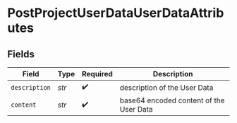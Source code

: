 # PostProjectUserDataUserDataAttributes


## Fields

| Field                                   | Type                                    | Required                                | Description                             |
| --------------------------------------- | --------------------------------------- | --------------------------------------- | --------------------------------------- |
| `description`                           | *str*                                   | :heavy_check_mark:                      | description of the User Data            |
| `content`                               | *str*                                   | :heavy_check_mark:                      | base64 encoded content of the User Data |